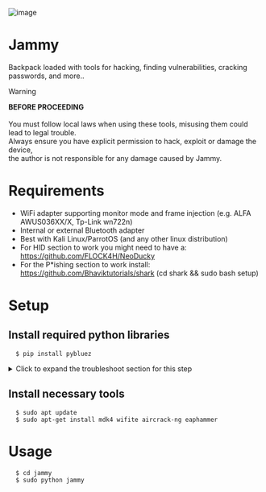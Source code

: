 ![image](https://flockcdn.b-cdn.net/jammy.svg)

# Jammy

Backpack loaded with tools for hacking, finding vulnerabilities, cracking passwords, and more..

> [!WARNING]
> **BEFORE PROCEEDING**<br><br>
> You must follow local laws when using these tools, misusing them could lead to legal trouble.<br>
> Always ensure you have explicit permission to hack, exploit or damage the device,<br>
> the author is not responsible for any damage caused by Jammy.

# Requirements

- WiFi adapter supporting monitor mode and frame injection (e.g. ALFA AWUS036XX/X, Tp-Link wn722n)
- Internal or external Bluetooth adapter
- Best with Kali Linux/ParrotOS (and any other linux distribution)
- For HID section to work you might need to have a: https://github.com/FLOCK4H/NeoDucky
- For the P*ishing section to work install: https://github.com/Bhaviktutorials/shark (cd shark && sudo bash setup)

# Setup

## Install required python libraries
```
  $ pip install pybluez 
```
<details>
<summary>Click to expand the troubleshoot section for this step</summary>

<br>

If for any reason pybluez fails to install, please follow the process below:

```
  $ git clone https://github.com/pybluez/pybluez.git
  $ cd pybluez
  $ sudo apt-get install libbluetooth-dev

  $ sudo python setup.py build
  $ sudo python setup.py install
```

If for any reason the above commands fail, then try:

```
  $ sudo python setup.py install_lib
  $ sudo python setup.py install
```
</details>

## Install necessary tools
```
  $ sudo apt update
  $ sudo apt-get install mdk4 wifite aircrack-ng eaphammer
```

# Usage

```
  $ cd jammy
  $ sudo python jammy
```
